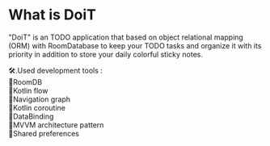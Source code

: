 # What is DoiT
"DoiT" is an TODO application that based on object relational mapping (ORM) with RoomDatabase to keep your TODO tasks and organize it with its priority in addition to store your daily colorful sticky notes.

🛠️.Used development tools :<br>
🔹RoomDB<br>
🔹Kotlin flow<br>
🔹Navigation graph<br>
🔹Kotlin coroutine<br>
🔹DataBinding<br>
🔹MVVM architecture pattern<br>
🔹Shared preferences<br>
